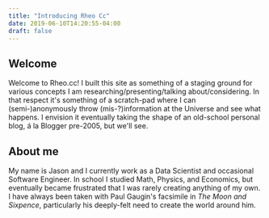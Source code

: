 ```yaml
---
title: "Introducing Rheo Cc"
date: 2019-06-10T14:20:55-04:00
draft: false
---
```


## Welcome

Welcome to Rheo.cc! I built this site as something of a staging ground for various concepts I am researching/presenting/talking about/considering. In that respect it's something of a scratch-pad where I can (semi-)anonymously throw (mis-?)information at the Universe and see what happens. I envision it eventually taking the shape of an old-school personal blog, á la Blogger pre-2005, but we'll see.

## About me

My name is Jason and I currently work as a Data Scientist and occasional Software Engineer. In school I studied Math, Physics, and Economics, but eventually became frustrated that I was rarely creating anything of my own. I have always been taken with Paul Gaugin's facsimile in *The Moon and Sixpence*, particularly his deeply-felt need to create the world around him.